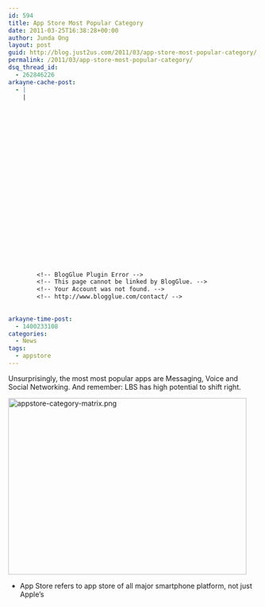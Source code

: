 ```yaml
---
id: 594
title: App Store Most Popular Category
date: 2011-03-25T16:38:28+00:00
author: Junda Ong
layout: post
guid: http://blog.just2us.com/2011/03/app-store-most-popular-category/
permalink: /2011/03/app-store-most-popular-category/
dsq_thread_id:
  - 262846226
arkayne-cache-post:
  - |
    |
        
        
        
        
        
        
        
        
        
        
        
        
        
        
        
        
        
        
        
        
        
        
        
        <!-- BlogGlue Plugin Error -->
        <!-- This page cannot be linked by BlogGlue. -->
        <!-- Your Account was not found. -->
        <!-- http://www.blogglue.com/contact/ -->
        
        
arkayne-time-post:
  - 1400233108
categories:
  - News
tags:
  - appstore
---
```

Unsurprisingly, the most most popular apps are Messaging, Voice and Social Networking. And remember: LBS has high potential to shift right.

<a href="http://www.zokem.com/2011/03/youtube-top-installed-app-facebook-leads-in-unique-users/" onclick="__gaTracker('send', 'event', 'outbound-article', 'http://www.zokem.com/2011/03/youtube-top-installed-app-facebook-leads-in-unique-users/', '');"><img src="http://blog.just2us.com/wp-content/uploads/2011/03/appstore-category-matrix.png" width="480" height="355" alt="appstore-category-matrix.png" /></a>

* App Store refers to app store of all major smartphone platform, not just Apple&#8217;s

<div style="font-size:0px;height:0px;line-height:0px;margin:0;padding:0;clear:both">
</div>